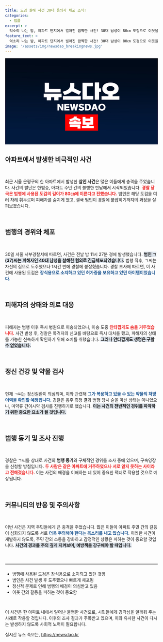 ```yaml
---
title: 도검 살해 사건 30대 용의자 체포 소식!
categories:
  - 법률
excerpt: >
  억소리 나는 밤, 아파트 단지에서 벌어진 끔찍한 사건! 30대 남성이 80㎝ 도검으로 이웃을 살해한 충격적인 범행이 드러났다. 경찰은 범행 동기를 추적 중이다.
feature_text: >
  억소리 나는 밤, 아파트 단지에서 벌어진 끔찍한 사건! 30대 남성이 80㎝ 도검으로 이웃을 살해한 충격적인 범행이 드러났다. 경찰은 범행 동기를 추적 중이다.
image: '/assets/img/newsdao_breakingnews.jpg'
---
```


<p><img src="/assets/img/newsdao_breakingnews.jpg" alt="cryptoinkorea 속보" /></p>

<h2 data-ke-size="size26">아파트에서 발생한 비극적인 사건</h2>

<p data-ke-size="size16">&nbsp;</p>

<p>최근 서울 은평구의 한 아파트에서 발생한 <b>살인 사건</b>은 많은 이들에게 충격을 주었습니다. 사건의 발단은 한밤중, 아파트 주민 간의 불행한 만남에서 시작되었습니다. <b><span style="color: #ee2323;">경찰 당국은 범행에 사용된 도검의 길이가 80㎝에 이른다고 전했습니다.</span></b> 범인은 해당 도검을 여러 차례 휘두르며 피해자를 숨지게 했고, 결국 범인이 경찰에 붙잡히기까지의 과정을 살펴보겠습니다.</p>

<p data-ke-size="size16">&nbsp;</p>

<h2 data-ke-size="size26">범행의 경위와 체포</h2>

<p data-ke-size="size16">&nbsp;</p>

<p>30일 서울 서부경찰서에 따르면, 사건은 전날 밤 11시 27분 경에 발생했습니다. <b><span style="background-color: #21538527;">범인 ㄱ(37)씨는 피해자인 40대 남성을 살해한 혐의로 긴급체포되었습니다.</span></b> 범행 직후, ㄱ씨는 자신의 집으로 도주했으나 1시간 만에 경찰에 붙잡혔습니다. 경찰 조사에 따르면, 이 사건에 사용된 도검은 <b><span style="color: #1a5490;">장식용으로 소지하고 있던 허가증을 보유하고 있던 아이템이었습니다.</span></b></p>

<p data-ke-size="size16">&nbsp;</p>

<h2 data-ke-size="size26">피해자의 상태와 의료 대응</h2>

<p data-ke-size="size16">&nbsp;</p>

<p>피해자는 범행 이후 즉시 병원으로 이송되었으나, 이송 도중 <b><span style="color: #ee2323;">안타깝게도 숨을 거두었습니다.</span></b> 사건 발생 후, 경찰은 목격자의 신고를 바탕으로 즉시 대처를 했고, 피해자의 상태를 가능한 신속하게 확인하기 위해 조치를 취했습니다. <b><span style="background-color: #21538527;">그러나 안타깝게도 생명은 구할 수 없었습니다.</span></b></p>

<p data-ke-size="size16">&nbsp;</p>

<h2 data-ke-size="size26">정신 건강 및 약물 검사</h2>

<p data-ke-size="size16">&nbsp;</p>

<p>현재 ㄱ씨는 정신질환이 의심되며, 이와 관련해 <b><span style="color: #1a5490;">그가 복용하고 있을 수 있는 약물의 처방 이력을 확인할 예정입니다.</span></b> 경찰은 음주 측정 결과 범행 당시 술을 마신 상태는 아니었으나, 마약류 간이시약 검사를 진행하기로 했습니다. <b><span style="background-color: #21538527;">이는 사건의 전반적인 경위를 파악하기 위한 중요한 요소가 될 것입니다.</span></b></p>

<p data-ke-size="size16">&nbsp;</p>

<h2 data-ke-size="size26">범행 동기 및 조사 진행</h2>

<p data-ke-size="size16">&nbsp;</p>

<p>경찰은 ㄱ씨를 상대로 사건의 <b>범행 동기</b>와 구체적인 경위를 조사 중에 있으며, 구속영장을 신청할 방침입니다. <b><span style="color: #ee2323;">두 사람은 같은 아파트에 거주하였으나 서로 알지 못하는 사이라고 전해졌습니다.</span></b> 이는 사건의 배경을 이해하는 데 있어 중요한 팩터로 작용할 것으로 예상됩니다.</p>

<p data-ke-size="size16">&nbsp;</p>

<h2 data-ke-size="size26">커뮤니티의 반응 및 주의사항</h2>

<p data-ke-size="size16">&nbsp;</p>

<p>이번 사건은 지역 주민들에게 큰 충격을 주었습니다. 많은 이들이 아파트 주민 간의 갈등이 심화되지 않도록 서로 <b><span style="color: #1a5490;">더욱 주의해야 한다는 목소리를 내고 있습니다.</span></b>  이러한 사건이 재발하지 않도록, 주민 간의 소통을 강화하고 감정적인 상황은 피하는 것이 중요할 것입니다. <b><span style="background-color: #21538527;">사건의 경과를 주의 깊게 지켜보며, 예방책을 강구해야 할 때입니다.</span></b></p>

<p data-ke-size="size16">&nbsp;</p>

<hr style="border: 1px solid #ccc; margin: 20px 0;">

<ul>
    <li>범행에 사용된 도검은 장식용으로 소지되고 있던 것임</li>
    <li>범인은 사건 발생 후 도주했으나 빠르게 체포됨</li>
    <li>정신적 문제로 인해 범행의 배경이 의심받고 있음</li>
    <li>이웃 간의 갈등을 피하는 것이 중요함</li>
</ul>

<p data-ke-size="size16">&nbsp;</p>

<p>이 사건은 한 아파트 내에서 일어난 불행한 사건으로, 시민들에게 경각심을 일깨워 주는 사례로 작용할 것입니다. 이후의 조사 결과가 주목받고 있으며, 이와 유사한 사건이 다시는 발생하지 않도록 사회적 노력이 필요합니다.</p>
실시간 뉴스 속보는, <a href="https://newsdao.kr" rel="dofollow">https://newsdao.kr</a>


